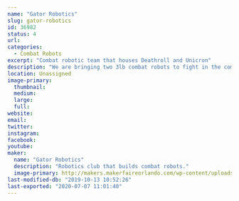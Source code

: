 ```yaml
---
name: "Gator Robotics"
slug: gator-robotics
id: 36982
status: 4
url: 
categories:
  - Combat Robots
excerpt: "Combat robotic team that houses Deathroll and Unicron"
description: "We are bringing two 3lb combat robots to fight in the competition."
location: Unassigned
image-primary:
  thumbnail: 
  medium: 
  large: 
  full: 
website: 
email: 
twitter: 
instagram: 
facebook: 
youtube: 
maker:
  name: "Gator Robotics"
  description: "Robotics club that builds combat robots."
  image-primary: http://makers.makerfaireorlando.com/wp-content/uploads/2018/11/13342865_1372233216125643_6208682043170332265_n.jpg
last-modified-db: "2019-10-13 10:52:26"
last-exported: "2020-07-07 11:01:40"
---
```

